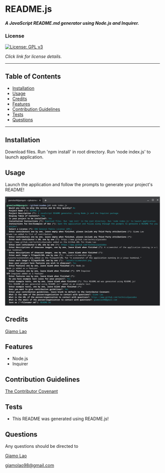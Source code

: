 # README.js
##### A JavaScript README.md generator using Node.js and Inquirer.
### License
[![License: GPL v3](https://img.shields.io/badge/License-GPLv3-blue.svg)](https://www.gnu.org/licenses/gpl-3.0)

*Click link for license details.*

---------------
## Table of Contents
* [Installation](#installation)
* [Usage](#usage)
* [Credits](#credits)
* [Features](#features)
* [Contribution Guidelines](#contribution-guidelines)
* [Tests](#tests)
* [Questions](#questions)
---------------
## Installation
Download files. Run 'npm install' in root directory. Run 'node index.js' to launch application.
## Usage
Launch the application and follow the prompts to generate your project's README!

![A screenshot of the application running in a Linux terminal.](./assets/screenshot.png)

## Credits
[Giamo Lao](https://www.github.com/technicalparadox)
## Features
* Node.js
* Inquirer
## Contribution Guidelines
[The Contributor Covenant](https://www.contributor-covenant.org/)
## Tests
* This README was generated using README.js!
## Questions
Any questions should be directed to

[Giamo Lao](https://www.github.com/TechnicalParadox)

[giamolao98@gmail.com](mailto:https://www.github.com/TechnicalParadox)
